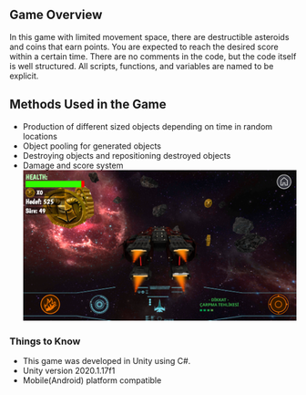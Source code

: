 ## Game Overview
In this game with limited movement space, there are destructible asteroids and coins that earn points. You are expected to reach the desired score within a certain time. There are no comments in the code, but the code itself is well structured. All scripts, functions, and variables are named to be explicit.


## Methods Used in the Game
- Production of different sized objects depending on time in random locations
- Object pooling for generated objects
- Destroying objects and repositioning destroyed objects
- Damage and score system
![game_img](https://github.com/elifsare/GalaxyGame/blob/main/MobilSpaceAdventure/122763068-9ae47680-d2a6-11eb-86b9-2b310a6f1df5.png)
### Things to Know
- This game was developed in Unity using C#.<br/>
- Unity version 2020.1.17f1 <br/>
- Mobile(Android) platform compatible
